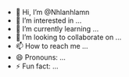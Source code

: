 - 👋 Hi, I’m @Nhlanhlamn
- 👀 I’m interested in ...
- 🌱 I’m currently learning ...
- 💞️ I’m looking to collaborate on ...
- 📫 How to reach me ...
- 😄 Pronouns: ...
- ⚡ Fun fact: ...

<!---
Nhlanhlamn/Nhlanhlamn is a ✨ special ✨ repository because its `README.md` (this file) appears on your GitHub profile.
You can click the Preview link to take a look at your changes.
--->
